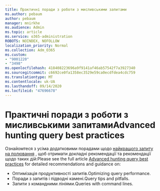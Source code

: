 ```yaml
---
title: Практичні поради з роботи з мисливськими запитами
ms.author: pebaum
author: pebaum
manager: mnirkhe
ms.audience: Admin
ms.topic: article
ms.service: o365-administration
ROBOTS: NOINDEX, NOFOLLOW
localization_priority: Normal
ms.collection: Adm_O365
ms.custom:
- "9001220"
- "3498"
ms.openlocfilehash: 418408223696a9f9141af46ab57542f7a3927340
ms.sourcegitcommit: c6692ce0fa1358ec3529e59ca0ecdfdea4cdc759
ms.translationtype: MT
ms.contentlocale: uk-UA
ms.lasthandoff: 09/14/2020
ms.locfileid: "47696678"
---
```

# <a name="advanced-hunting-query-best-practices"></a><span data-ttu-id="48918-102">Практичні поради з роботи з мисливськими запитами</span><span class="sxs-lookup"><span data-stu-id="48918-102">Advanced hunting query best practices</span></span>

<span data-ttu-id="48918-103">Ознайомтеся з усіма додатковими порадами щодо [найкращого запиту на полювання](https://docs.microsoft.com/windows/security/threat-protection/microsoft-defender-atp/advanced-hunting-best-practices#optimize-query-performance) , щоб отримати докладні рекомендації та рекомендації щодо таких дій:</span><span class="sxs-lookup"><span data-stu-id="48918-103">Please see the full article [Advanced hunting query best practices](https://docs.microsoft.com/windows/security/threat-protection/microsoft-defender-atp/advanced-hunting-best-practices#optimize-query-performance) for detailed recommendations and guidance on:</span></span>
- <span data-ttu-id="48918-104">Оптимізація продуктивності запитів.</span><span class="sxs-lookup"><span data-stu-id="48918-104">Optimizing query performance.</span></span>
- <span data-ttu-id="48918-105">Поради з запитів і підводні камені.</span><span class="sxs-lookup"><span data-stu-id="48918-105">Query tips and pitfalls.</span></span>
- <span data-ttu-id="48918-106">Запити з командними лініями.</span><span class="sxs-lookup"><span data-stu-id="48918-106">Queries with command lines.</span></span>


